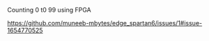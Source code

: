 Counting 0 t0 99 using FPGA

https://github.com/muneeb-mbytes/edge_spartan6/issues/1#issue-1654770525

